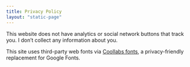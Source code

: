 ```yaml
---
title: Privacy Policy
layout: "static-page"
---
```


This website does not have analytics or social network buttons that track you. I don’t collect any information about you.

This site uses third-party web fonts via [Coollabs fonts](https://fonts.coollabs.io/), a privacy-friendly replacement for Google Fonts.

